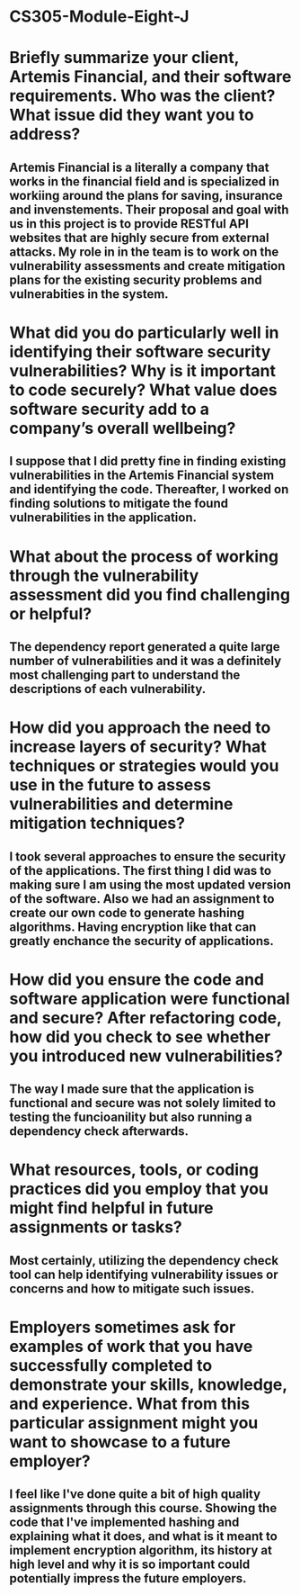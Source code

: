 # CS305-Module-Eight-J

# Briefly summarize your client, Artemis Financial, and their software requirements. Who was the client? What issue did they want you to address?

## Artemis Financial is a literally a company that works in the financial field and is specialized in workiing around the plans for saving, insurance and invenstements. Their proposal and goal with us in this project is to provide RESTful API websites that are highly secure from external attacks. My role in in the team is to work on the vulnerability assessments and create mitigation plans for the existing security problems and vulnerabities in the system. 


# What did you do particularly well in identifying their software security vulnerabilities? Why is it important to code securely? What value does software security add to a company’s overall wellbeing?

## I suppose that I did pretty fine in finding existing vulnerabilities in the Artemis Financial system and identifying the code. Thereafter, I worked on finding solutions to mitigate the found vulnerabilities in the application. 

# What about the process of working through the vulnerability assessment did you find challenging or helpful?

## The dependency report generated a quite large number of vulnerabilities and it was a definitely most challenging part to understand the descriptions of each vulnerability. 

# How did you approach the need to increase layers of security? What techniques or strategies would you use in the future to assess vulnerabilities and determine mitigation techniques?

## I took several approaches to ensure the security of the applications. The first thing I did was to making sure I am using the most updated version of the software. Also we had an assignment to create our own code to generate hashing algorithms. Having encryption like that can greatly enchance the security of applications. 



# How did you ensure the code and software application were functional and secure? After refactoring code, how did you check to see whether you introduced new vulnerabilities?

## The way I made sure that the application is functional and secure was not solely limited to testing the funcioanility but also running a dependency check afterwards. 


# What resources, tools, or coding practices did you employ that you might find helpful in future assignments or tasks?

## Most certainly, utilizing the dependency check tool can help identifying vulnerability issues or concerns and how to mitigate such issues. 

# Employers sometimes ask for examples of work that you have successfully completed to demonstrate your skills, knowledge, and experience. What from this particular assignment might you want to showcase to a future employer?

## I feel like I've done quite a bit of high quality assignments through this course. Showing the code that I've implemented hashing and explaining what it does, and what is it meant to implement encryption algorithm, its history at high level and why it is so important could potentially impress the future employers. 

















